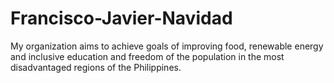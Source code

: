 # Francisco-Javier-Navidad
My organization aims to achieve goals of improving food, renewable energy and inclusive education and freedom of the population in the most disadvantaged regions of the Philippines.
